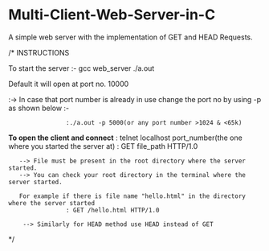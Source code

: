 # Multi-Client-Web-Server-in-C
A simple web server with the implementation of GET and HEAD Requests.

/*  INSTRUCTIONS

To start the server :-
gcc web_server
./a.out             

Default it will open at port no. 10000
   
   :-> In case that port number is already in use change the port no by using -p as shown below :-

                    :./a.out -p 5000(or any port number >1024 & <65k)

**To open the client and connect**
                    : telnet localhost port_number(the one where you started the server at) 
                    : GET file_path HTTP/1.0

       --> File must be present in the root directory where the server started.
       --> You can check your root directory in the terminal where the server started.
       
       For example if there is file name "hello.html" in the directory where the server started 
                    : GET /hello.html HTTP/1.0

        --> Similarly for HEAD method use HEAD instead of GET                                            
*/
